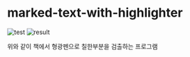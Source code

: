 # marked-text-with-highlighter

![test](https://user-images.githubusercontent.com/49544832/152959643-c6b57bca-bcae-4696-a0f7-86ed0d695d07.jpg)
![result](https://user-images.githubusercontent.com/49544832/153003702-ec619dd0-f824-4c70-b850-889d18871b4a.jpg)

위와 같이 책에서 형광펜으로 칠한부분을 검출하는 프로그램
